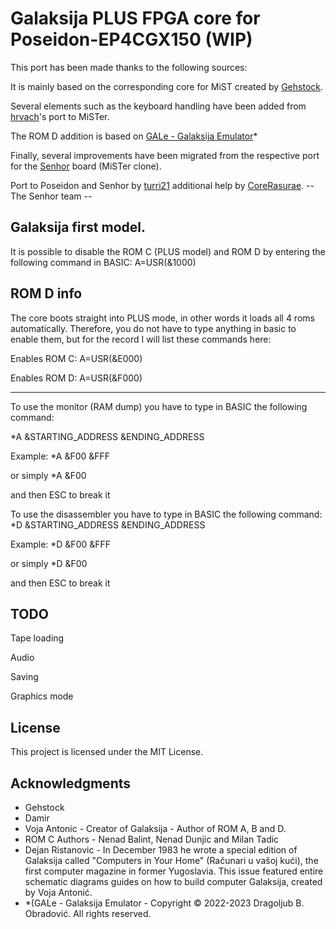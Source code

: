 # Galaksija PLUS FPGA core for Poseidon-EP4CGX150 (WIP)

This port has been made thanks to the following sources: 

It is mainly based on the corresponding core for MiST created by [Gehstock](https://github.com/Gehstock/Mist_FPGA/tree/master/Computer_MiST/Galaksija_MiST).

Several elements such as the keyboard handling have been added from [hrvach](https://github.com/MiSTer-devel/Galaksija_MiSTer)'s port to MiSTer.

The ROM D addition is based on [GALe - Galaksija Emulator](https://galaksija.net/)*

Finally, several improvements have been migrated from the respective port for the [Senhor](https://github.com/turri21/Senhor) board (MiSTer clone).

Port to Poseidon and Senhor by [turri21](https://github.com/turri21) additional help by [CoreRasurae](https://github.com/CoreRasurae). -- The Senhor team -- 

## Galaksija first model.

It is possible to disable the ROM C (PLUS model) and ROM D by entering the following command in BASIC:
A=USR(&1000)

## ROM D info

The core boots straight into PLUS mode, in other words it loads all 4 roms automatically. Therefore, you do not have to type anything in basic to enable them, but for the record I will list these commands here: 

Enables ROM C: A=USR(&E000)

Enables ROM D: A=USR(&F000)

---

To use the monitor (RAM dump) you have to type in BASIC the following command:

*A &STARTING_ADDRESS &ENDING_ADDRESS

Example:
*A &F00 &FFF

or simply
*A &F00

and then ESC to break it 

To use the disassembler you have to type in BASIC the following command:
*D &STARTING_ADDRESS &ENDING_ADDRESS

Example: 
*D &F00 &FFF

or simply
*D &F00

and then ESC to break it

## TODO

Tape loading 

Audio

Saving

Graphics mode 

## License

This project is licensed under the MIT License.

## Acknowledgments

* Gehstock
* Damir
* Voja Antonic - Creator of Galaksija - Author of ROM A, B and D.
* ROM C Authors - Nenad Balint, Nenad Dunjic and Milan Tadic
* Dejan Ristanovic - In December 1983 he wrote a special edition of Galaksija called "Computers in Your Home" (Računari u vašoj kući), the first computer magazine in former Yugoslavia. This issue featured entire schematic diagrams guides on how to build computer Galaksija, created by Voja Antonić.
* *(GALe - Galaksija Emulator - Copyright © 2022-2023 Dragoljub B. Obradović. All rights reserved.
